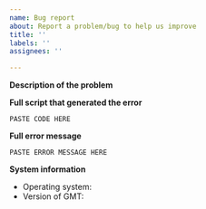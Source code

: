 ```yaml
---
name: Bug report
about: Report a problem/bug to help us improve
title: ''
labels: ''
assignees: ''

---
```


**Description of the problem**



<!-- Please be as detailed as you can when describing an issue. The more information we have, the easier it will be for us to track this down. -->

**Full script that generated the error**

<!-- It helps a lot if you share any data files required to run your script. You can drag-and-drop them here or paste a link to Dropbox/GoogleDrive/etc. -->

```
PASTE CODE HERE
```


**Full error message**

<!-- Tip: you'll get more detailed error messages if you add -Vd to your gmt commands. -->

```
PASTE ERROR MESSAGE HERE
```


**System information**

* Operating system:
* Version of GMT:
